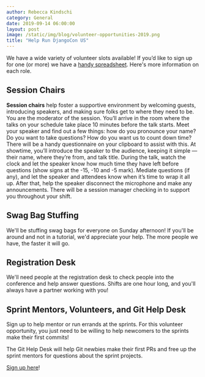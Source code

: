 ```yaml
---
author: Rebecca Kindschi
category: General
date: 2019-09-14 06:00:00
layout: post
image: /static/img/blog/volunteer-opportunities-2019.png
title: "Help Run DjangoCon US"
---
```


We have a wide variety of volunteer slots available! If you’d like to sign up for one (or more) we have a [handy spreadsheet](https://docs.google.com/spreadsheets/d/1VO8Xh6xPOQb32WjUD7pKJCMXvqCdcMz95CqIoNToUsA/edit#gid=0). Here's more information on each role.

## Session Chairs

**Session chairs** help foster a supportive environment by welcoming guests, introducing speakers, and making sure folks get to where they need to be. You are the moderator of the session. You’ll arrive in the room where the talks on your schedule take place 10 minutes before the talk starts. Meet your speaker and find out a few things: how do you pronounce your name? Do you want to take questions? How do you want us to count down time? There will be a handy questionnaire on your clipboard to assist with this. At showtime, you’ll introduce the speaker to the audience, keeping it simple — their name, where they’re from, and talk title. During the talk, watch the clock and let the speaker know how much time they have left before questions (show signs at the -15, -10 and -5 mark). Mediate questions (if any), and let the speaker and attendees know when it’s time to wrap it all up. After that, help the speaker disconnect the microphone and make any announcements. There will be a session manager checking in to support you throughout your shift.

## Swag Bag Stuffing

We'll be stuffing swag bags for everyone on Sunday afternoon! If you'll be around and not in a tutorial, we'd appreciate your help. The more people we have, the faster it will go.

## Registration Desk

We'll need people at the registration desk to check people into the conference and help answer questions. Shifts are one hour long, and you'll always have a partner working with you!

## Sprint Mentors, Volunteers, and Git Help Desk

Sign up to help mentor or run errands at the sprints. For this volunteer opportunity, you just need to be willing to help newcomers to the sprints make their first commits!

The Git Help Desk will help Git newbies make their first PRs and free up the sprint mentors for questions about the sprint projects.

[Sign up here](https://docs.google.com/spreadsheets/d/1VO8Xh6xPOQb32WjUD7pKJCMXvqCdcMz95CqIoNToUsA/edit#gid=0)!
